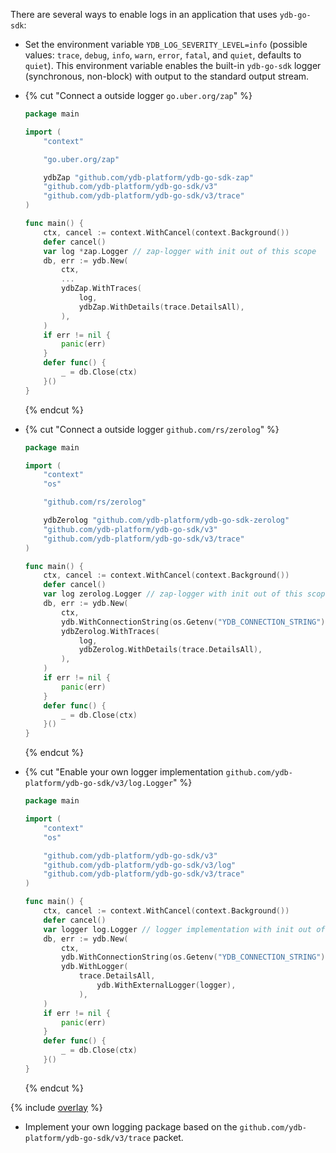 There are several ways to enable logs in an application that uses `ydb-go-sdk`:

* Set the environment variable `YDB_LOG_SEVERITY_LEVEL=info` (possible values: `trace`, `debug`, `info`, `warn`, `error`, `fatal`, and `quiet`, defaults to `quiet`).
This environment variable enables the built-in `ydb-go-sdk` logger (synchronous, non-block) with output to the standard output stream.
* {% cut "Connect a outside logger `go.uber.org/zap`" %}
    ```go
    package main
    
    import (
        "context"
    
        "go.uber.org/zap"
    
        ydbZap "github.com/ydb-platform/ydb-go-sdk-zap"
        "github.com/ydb-platform/ydb-go-sdk/v3"
        "github.com/ydb-platform/ydb-go-sdk/v3/trace"
    )
    
    func main() {
        ctx, cancel := context.WithCancel(context.Background())
        defer cancel()
        var log *zap.Logger // zap-logger with init out of this scope
        db, err := ydb.New(
            ctx,
            ...
            ydbZap.WithTraces(
                log,
                ydbZap.WithDetails(trace.DetailsAll),
            ),
        )
        if err != nil {
            panic(err)
        }
        defer func() {
            _ = db.Close(ctx)
        }()
    }
    ```

    {% endcut %}
* {% cut "Connect a outside logger `github.com/rs/zerolog`" %}

    ```go
    package main
    
    import (
        "context"
        "os"
    
        "github.com/rs/zerolog"
    
        ydbZerolog "github.com/ydb-platform/ydb-go-sdk-zerolog"
        "github.com/ydb-platform/ydb-go-sdk/v3"
        "github.com/ydb-platform/ydb-go-sdk/v3/trace"
    )
    
    func main() {
        ctx, cancel := context.WithCancel(context.Background())
        defer cancel()
        var log zerolog.Logger // zap-logger with init out of this scope
        db, err := ydb.New(
            ctx,
            ydb.WithConnectionString(os.Getenv("YDB_CONNECTION_STRING")),
            ydbZerolog.WithTraces(
                log,
                ydbZerolog.WithDetails(trace.DetailsAll),
            ),
        )
        if err != nil {
            panic(err)
        }
        defer func() {
            _ = db.Close(ctx)
        }()
    }
    ```

    {% endcut %}
* {% cut "Enable your own logger implementation `github.com/ydb-platform/ydb-go-sdk/v3/log.Logger`" %}

    ```go
    package main
    
    import (
        "context"
        "os"
    
        "github.com/ydb-platform/ydb-go-sdk/v3"
        "github.com/ydb-platform/ydb-go-sdk/v3/log"
        "github.com/ydb-platform/ydb-go-sdk/v3/trace"
    )
    
    func main() {
        ctx, cancel := context.WithCancel(context.Background())
        defer cancel()
        var logger log.Logger // logger implementation with init out of this scope
        db, err := ydb.New(
            ctx,
            ydb.WithConnectionString(os.Getenv("YDB_CONNECTION_STRING")),
            ydb.WithLogger(
                trace.DetailsAll,
    			    ydb.WithExternalLogger(logger),
    		    ),
        )
        if err != nil {
            panic(err)
        }
        defer func() {
            _ = db.Close(ctx)
        }()
    }
    ```

    {% endcut %}

{% include [overlay](go_appendix.md) %}

* Implement your own logging package based on the `github.com/ydb-platform/ydb-go-sdk/v3/trace` packet.

